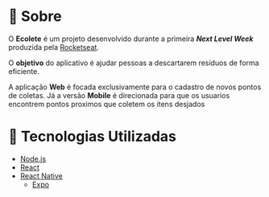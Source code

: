 
# 👀 Sobre
O **Ecolete** é um projeto desenvolvido durante a primeira ***Next Level Week*** produzida pela [Rocketseat](https://github.com/RocketSeat "GitHub da Rocketseat").

O **objetivo** do aplicativo é ajudar pessoas a descartarem resíduos de forma eficiente.

A aplicação **Web** é focada exclusivamente para o cadastro de novos pontos de coletas. Já a versão **Mobile** é direcionada para que os usuarios encontrem pontos proximos que coletem os itens desjados 

# 🚀 Tecnologias Utilizadas

* [Node.js](https://nodejs.org/en/ "Site oficial Node.js")
* [React](https://reactjs.org/ "Site oficial React")
* [React Native](https://reactnative.dev/ "Site oficial React Native")
    + [Expo](https://expo.io/ "Site oficial Expo")
   
